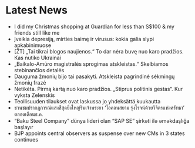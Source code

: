 # Latest News
-  I did my Christmas shopping at Guardian for less than S$100 & my friends still like me
-  Įveikia depresiją, mirties baimę ir virusus: kokia galia slypi apkabinimuose
-  [ŽT] „Tai tikrai blogos naujienos.“ To dar nėra buvę nuo karo pradžios. Kas nutiko Ukrainai
-  „Baikalo-Amūro magistralės sprogimas atskleistas.“ Skelbiamos stebinančios detalės
-  Dauguma žmonių bijo tai pasakyti. Atskleista pagrindinė sėkmingų žmonių frazė
-  Netikėta. Pirmą kartą nuo karo pradžios. „Stiprus politinis gestas“. Kur vyksta Zelenskis
-  Teollisuuden tilaukset ovat laskussa jo yhdeksättä kuukautta
-  ชวนชมปรากฎการณ์แสงสีสุดยิ่งใหญ่ริมเจ้าพระยา ‘ไอคอนสยาม รุ่งโรจน์ด้วยวิจิตรแห่งศรัทธา’ ตลอดเดือนธ.ค.
-  “Baku Steel Company” dünya lideri olan “SAP SE” şirkəti ilə əməkdaşlığa başlayır
-  BJP appoints central observers as suspense over new CMs in 3 states continues
